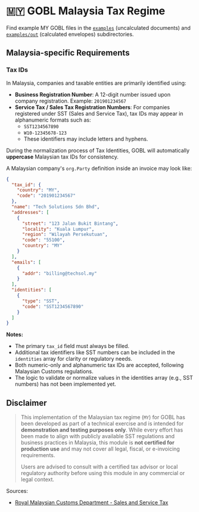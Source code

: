 # 🇲🇾 GOBL Malaysia Tax Regime

Find example MY GOBL files in the [`examples`](../../examples/my) (uncalculated documents) and [`examples/out`](../../examples/my/out) (calculated envelopes) subdirectories.

## Malaysia-specific Requirements

### Tax IDs

In Malaysia, companies and taxable entities are primarily identified using:

- **Business Registration Number**: A 12-digit number issued upon company registration. Example: `201901234567`
- **Service Tax / Sales Tax Registration Numbers**: For companies registered under SST (Sales and Service Tax), tax IDs may appear in alphanumeric formats such as:
  - `SST1234567890`
  - `W10-12345678-123`
  - These identifiers may include letters and hyphens.

During the normalization process of Tax Identities, GOBL will automatically **uppercase** Malaysian tax IDs for consistency.

A Malaysian company's `org.Party` definition inside an invoice may look like:

```json
{
  "tax_id": {
    "country": "MY",
    "code": "201901234567"
  },
  "name": "Tech Solutions Sdn Bhd",
  "addresses": [
    {
      "street": "123 Jalan Bukit Bintang",
      "locality": "Kuala Lumpur",
      "region": "Wilayah Persekutuan",
      "code": "55100",
      "country": "MY"
    }
  ],
  "emails": [
    {
      "addr": "billing@techsol.my"
    }
  ],
  "identities": [
    {
      "type": "SST",
      "code": "SST1234567890"
    }
  ]
}
```

**Notes:**
- The primary `tax_id` field must always be filled.
- Additional tax identifiers like SST numbers can be included in the `identities` array for clarity or regulatory needs.
- Both numeric-only and alphanumeric tax IDs are accepted, following Malaysian Customs regulations.
- The logic to validate or normalize values in the identities array (e.g., SST numbers) has not been implemented yet.

## Disclaimer

> This implementation of the Malaysian tax regime (`MY`) for GOBL has been developed as part of a technical exercise and is intended for **demonstration and testing purposes only**. While every effort has been made to align with publicly available SST regulations and business practices in Malaysia, this module is **not certified for production use** and may not cover all legal, fiscal, or e-invoicing requirements.
>
> Users are advised to consult with a certified tax advisor or local regulatory authority before using this module in any commercial or legal context.


Sources:
- [Royal Malaysian Customs Department - Sales and Service Tax](https://mysst.customs.gov.my/)


